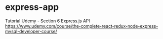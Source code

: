 # express-app
Tutorial Udemy - Section 6 Express.js API 
https://www.udemy.com/course/the-complete-react-redux-node-express-mysql-developer-course/
